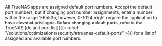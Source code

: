 &NewLine;

All TrueNAS apps are assigned default port numbers.
Accept the default port numbers, but if changing port number assignments, enter a number within the range 1-65535, however, 0-1024 might require the application to have elevated privileges.
Before changing default ports, refer to the TrueNAS [default port list]({{< relref "/solutions/optimizations/security/#truenas-default-ports" >}}) for a list of assigned and available port numbers.